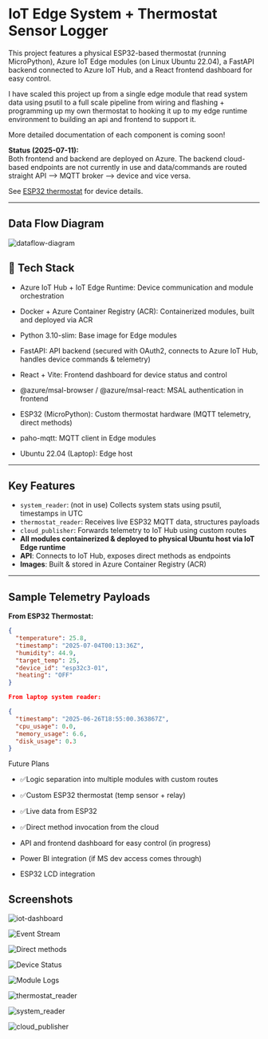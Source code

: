 # IoT Edge System + Thermostat Sensor Logger

This project features a physical ESP32-based thermostat (running MicroPython), Azure IoT Edge modules (on Linux Ubuntu 22.04), a FastAPI backend connected to Azure IoT Hub, and a React frontend dashboard for easy control.

I have scaled this project up from a single edge module that read system data using psutil to a full scale pipeline from wiring and flashing + programming up my own thermostat to hooking it up to my edge runtime environment to building an api and frontend to support it.

More detailed documentation of each component is coming soon!

**Status (2025-07-11):**  
Both frontend and backend are deployed on Azure.
The backend cloud-based endpoints are not currently in use and data/commands are routed straight API --> MQTT broker --> device and vice versa.

See [ESP32 thermostat](./thermostat-prototype/) for device details.

---
## Data Flow Diagram


![dataflow-diagram](/screenshots/dataflow-diagram.png)

## 🔧 Tech Stack

- Azure IoT Hub + IoT Edge Runtime: Device communication and module orchestration

- Docker + Azure Container Registry (ACR): Containerized modules, built and deployed via ACR

- Python 3.10-slim: Base image for Edge modules

- FastAPI: API backend (secured with OAuth2, connects to Azure IoT Hub, handles device commands & telemetry)

- React + Vite: Frontend dashboard for device status and control

- @azure/msal-browser / @azure/msal-react: MSAL authentication in frontend

- ESP32 (MicroPython): Custom thermostat hardware (MQTT telemetry, direct methods)

- paho-mqtt: MQTT client in Edge modules

- Ubuntu 22.04 (Laptop): Edge host
---

##  Key Features

- `system_reader`: (not in use) Collects system stats using psutil, timestamps in UTC
- `thermostat_reader`: Receives live ESP32 MQTT data, structures payloads
- `cloud_publisher`: Forwards telemetry to IoT Hub using custom routes
- **All modules containerized & deployed to physical Ubuntu host via IoT Edge runtime**
- **API**: Connects to IoT Hub, exposes direct methods as endpoints
- **Images**: Built & stored in Azure Container Registry (ACR)

---

##  Sample Telemetry Payloads

**From ESP32 Thermostat:**
```json
{
  "temperature": 25.8,
  "timestamp": "2025-07-04T00:13:36Z",
  "humidity": 44.9,
  "target_temp": 25,
  "device_id": "esp32c3-01",
  "heating": "OFF"
}

From laptop system reader:

{
  "timestamp": "2025-06-26T18:55:00.363867Z",
  "cpu_usage": 0.0,
  "memory_usage": 6.6,
  "disk_usage": 0.3
}
```


 Future Plans

- ✅Logic separation into multiple modules with custom routes

- ✅Custom ESP32 thermostat (temp sensor + relay)

- ✅Live data from ESP32

- ✅Direct method invocation from the cloud

- API and frontend dashboard for easy control (in progress)

- Power BI integration (if MS dev access comes through)

- ESP32 LCD integration




## Screenshots


![iot-dashboard](/screenshots/iot-dashboard.png)

![Event Stream](/screenshots/CLI-stream.png)

![Direct methods](/screenshots/direct-methods.png)

![Device Status](/screenshots/sensorLogger-device.png)

![Module Logs](/screenshots/reader-and-publisher-logs.png)

![thermostat_reader](/screenshots/thermostat_logger.png)

![system_reader](/screenshots/system_reader.png)

![cloud_publisher](/screenshots/cloud_publisher.png)
